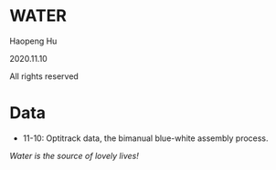 <!--
 * @Author: your name
 * @Date: 2020-11-10 14:52:23
 * @LastEditTime: 2020-11-10 14:54:26
 * @LastEditors: Please set LastEditors
 * @Description: In User Settings Edit
 * @FilePath: \undefinedc:\Users\philt\Documents\GitHub\ICEWINE\DECANTER\WATER\README.md
-->
# WATER

Haopeng Hu

2020.11.10

All rights reserved

# Data

- 11-10: Optitrack data, the bimanual blue-white assembly process.



*Water is the source of lovely lives!*